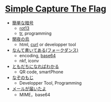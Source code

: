 # [Simple Capture The Flag](https://tsaitoh.net/~t-saitoh/ctf/)

- [簡単な暗号](https://tsaitoh.net/~t-saitoh/ctf/simple-encryption.txt)
  - [rot13](https://ja.wikipedia.org/wiki/ROT13)
  - [tr](https://ja.wikipedia.org/wiki/Tr_(UNIX)), programming
- [闇夜の烏](https://tsaitoh.net/~t-saitoh/ctf/crow-in-the-night.html)
  - html, [curl](https://qiita.com/yasuhiroki/items/a569d3371a66e365316f) or developper tool
- [なんて書いてある(フォークダンス)](https://tsaitoh.net/~t-saitoh/ctf/mime-mime.txt)
  - encoding, [base64](https://ja.wikipedia.org/wiki/Base64)
  - nkf, iconv
- [ともだちになればわかる](https://tsaitoh.net/~t-saitoh/ctf/poke.jpg)
  - QR code, smartPhone
- [なぞのもじ](https://tsaitoh.net/~t-saitoh/ctf/unknown.php)
  - Developper Tool, Programming
- [メールが届いたよ](https://tsaitoh.net/~t-saitoh/ctf/EML.txt)
  - MIME，base64
